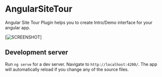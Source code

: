 # AngularSiteTour
Angular Site Tour Plugin helps you to create Intro/Demo interface for your angular app.



[![SCREENSHOT](https://user-images.githubusercontent.com/2241517/54872543-afd7b400-4dd6-11e9-9bdd-c797c1ff0298.png)]



## Development server

Run `ng serve` for a dev server. Navigate to `http://localhost:4200/`. The app will automatically reload if you change any of the source files.
